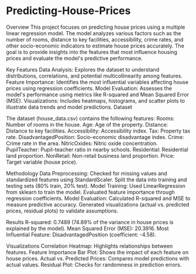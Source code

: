 # Predicting-House-Prices
Overview
This project focuses on predicting house prices using a multiple linear regression model. The model analyzes various factors such as the number of rooms, distance to key facilities, accessibility, crime rates, and other socio-economic indicators to estimate house prices accurately. The goal is to provide insights into the features that most influence housing prices and evaluate the model's predictive performance.

Key Features
Data Analysis: Explores the dataset to understand distributions, correlations, and potential multicollinearity among features.
Feature Importance: Identifies the most influential variables affecting house prices using regression coefficients.
Model Evaluation: Assesses the model's performance using metrics like R-squared and Mean Squared Error (MSE).
Visualizations: Includes heatmaps, histograms, and scatter plots to illustrate data trends and model predictions.
Dataset

The dataset (house_data.csv) contains the following features:
Rooms: Number of rooms in the house.
Age: Age of the property.
Distance: Distance to key facilities.
Accessibility: Accessibility index.
Tax: Property tax rate.
DisadvantagedPosition: Socio-economic disadvantage index.
Crime: Crime rate in the area.
NitricOxides: Nitric oxide concentration.
PupilTeacher: Pupil-teacher ratio in nearby schools.
Residential: Residential land proportion.
NonRetail: Non-retail business land proportion.
Price: Target variable (house price).

Methodology
Data Preprocessing:
Checked for missing values and standardized features using StandardScaler.
Split the data into training and testing sets (80% train, 20% test).
Model Training:
Used LinearRegression from sklearn to train the model.
Evaluated feature importance through regression coefficients.
Model Evaluation:
Calculated R-squared and MSE to measure predictive accuracy.
Generated visualizations (actual vs. predicted prices, residual plots) to validate assumptions.

Results
R-squared: 0.7489 (74.89% of the variance in house prices is explained by the model).
Mean Squared Error (MSE): 20.3916.
Most Influential Feature: DisadvantagedPosition (coefficient: -4.58).

Visualizations
Correlation Heatmap: Highlights relationships between features.
Feature Importance Bar Plot: Shows the impact of each feature on house prices.
Actual vs. Predicted Prices: Compares model predictions with actual values.
Residual Plot: Checks for randomness in prediction errors.
